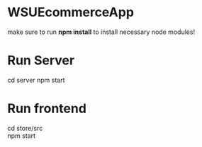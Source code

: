 # WSUEcommerceApp

make sure to run **npm install** to install necessary node modules!

# Run Server
cd server
npm start

# Run frontend
cd store/src  
npm start
